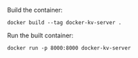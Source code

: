 Build the container:
```
docker build --tag docker-kv-server .
```

Run the built container:
```
docker run -p 8000:8000 docker-kv-server
```
